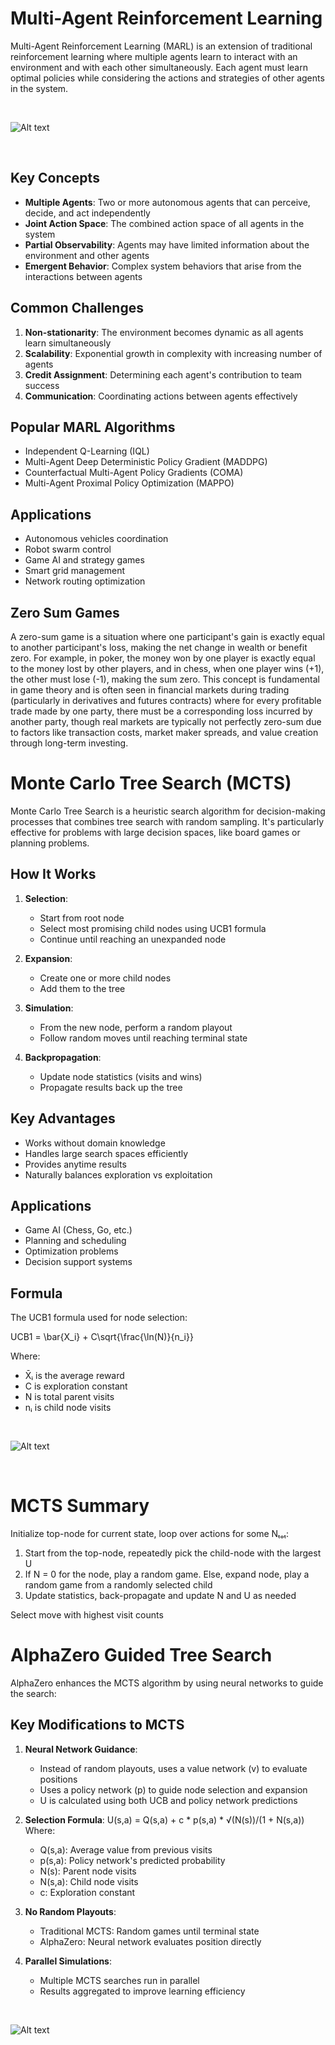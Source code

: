 # Multi-Agent Reinforcement Learning

Multi-Agent Reinforcement Learning (MARL) is an extension of traditional reinforcement learning where multiple agents learn to interact with an environment and with each other simultaneously. Each agent must learn optimal policies while considering the actions and strategies of other agents in the system.

<br>

![Alt text](./images/chart.png)

<br>

## Key Concepts

- **Multiple Agents**: Two or more autonomous agents that can perceive, decide, and act independently
- **Joint Action Space**: The combined action space of all agents in the system
- **Partial Observability**: Agents may have limited information about the environment and other agents
- **Emergent Behavior**: Complex system behaviors that arise from the interactions between agents

## Common Challenges

1. **Non-stationarity**: The environment becomes dynamic as all agents learn simultaneously
2. **Scalability**: Exponential growth in complexity with increasing number of agents
3. **Credit Assignment**: Determining each agent's contribution to team success
4. **Communication**: Coordinating actions between agents effectively

## Popular MARL Algorithms

- Independent Q-Learning (IQL)
- Multi-Agent Deep Deterministic Policy Gradient (MADDPG)
- Counterfactual Multi-Agent Policy Gradients (COMA)
- Multi-Agent Proximal Policy Optimization (MAPPO)

## Applications

- Autonomous vehicles coordination
- Robot swarm control
- Game AI and strategy games
- Smart grid management
- Network routing optimization

## Zero Sum Games



A zero-sum game is a situation where one participant's gain is exactly equal to another participant's loss, making the net change in wealth or benefit zero. For example, in poker, the money won by one player is exactly equal to the money lost by other players, and in chess, when one player wins (+1), the other must lose (-1), making the sum zero. This concept is fundamental in game theory and is often seen in financial markets during trading (particularly in derivatives and futures contracts) where for every profitable trade made by one party, there must be a corresponding loss incurred by another party, though real markets are typically not perfectly zero-sum due to factors like transaction costs, market maker spreads, and value creation through long-term investing.



# Monte Carlo Tree Search (MCTS)

Monte Carlo Tree Search is a heuristic search algorithm for decision-making processes that combines tree search with random sampling. It's particularly effective for problems with large decision spaces, like board games or planning problems.

## How It Works

1. **Selection**: 
   - Start from root node
   - Select most promising child nodes using UCB1 formula
   - Continue until reaching an unexpanded node

2. **Expansion**:
   - Create one or more child nodes
   - Add them to the tree

3. **Simulation**:
   - From the new node, perform a random playout
   - Follow random moves until reaching terminal state

4. **Backpropagation**:
   - Update node statistics (visits and wins)
   - Propagate results back up the tree

## Key Advantages

- Works without domain knowledge
- Handles large search spaces efficiently
- Provides anytime results
- Naturally balances exploration vs exploitation

## Applications

- Game AI (Chess, Go, etc.)
- Planning and scheduling
- Optimization problems
- Decision support systems

## Formula

The UCB1 formula used for node selection:

UCB1 = \bar{X_i} + C\sqrt{\frac{\ln(N)}{n_i}}

Where:
- X̄ᵢ is the average reward
- C is exploration constant
- N is total parent visits
- nᵢ is child node visits

<br>

![Alt text](./images/monte_carlo.png)

<br>

# MCTS Summary

Initialize top-node for current state, loop over actions for some Nₜₒₜ:

1. Start from the top-node, repeatedly pick the child-node with the largest U
2. If N = 0 for the node, play a random game.
   Else, expand node, play a random game from a randomly selected child
3. Update statistics, back-propagate and update N and U as needed

Select move with highest visit counts


# AlphaZero Guided Tree Search

AlphaZero enhances the MCTS algorithm by using neural networks to guide the search:

## Key Modifications to MCTS

1. **Neural Network Guidance**:
   - Instead of random playouts, uses a value network (v) to evaluate positions
   - Uses a policy network (p) to guide node selection and expansion
   - U is calculated using both UCB and policy network predictions

2. **Selection Formula**:
   U(s,a) = Q(s,a) + c * p(s,a) * √(N(s))/(1 + N(s,a))
   Where:
   - Q(s,a): Average value from previous visits
   - p(s,a): Policy network's predicted probability
   - N(s): Parent node visits
   - N(s,a): Child node visits
   - c: Exploration constant

3. **No Random Playouts**:
   - Traditional MCTS: Random games until terminal state
   - AlphaZero: Neural network evaluates position directly

4. **Parallel Simulations**:
   - Multiple MCTS searches run in parallel
   - Results aggregated to improve learning efficiency

<br>

![Alt text](./images/AlphaZero.png)

<br>
